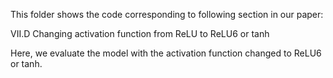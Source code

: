 This folder shows the code corresponding to following section in our paper: 

VII.D Changing activation function from ReLU to ReLU6 or tanh

Here, we evaluate the model with the activation function changed to ReLU6 or tanh. 
